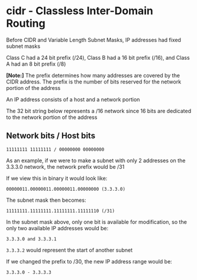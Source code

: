 # cidr - Classless Inter-Domain Routing

Before CIDR and Variable Length Subnet Masks, IP addresses had fixed subnet masks

Class C had a 24 bit prefix (/24), Class B had a 16 bit prefix (/16), and Class A had an 8 bit prefix (/8)

**[Note:]** The prefix determines how many addresses are covered by the CIDR address. The prefix is the number of bits reserved for the network portion of the address

An IP address consists of a host and a network portion

The 32 bit string below represents a /16 network since 16 bits are dedicated to the network portion of the address

## Network bits / Host bits

`11111111 11111111 / 00000000 00000000`

As an example, if we were to make a subnet with only 2 addresses on the 3.3.3.0 network, the network prefix would be /31

If we view this in binary it would look like:

`00000011.00000011.00000011.00000000 (3.3.3.0)`

The subnet mask then becomes:

`11111111.11111111.11111111.11111110 (/31)`

In the subnet mask above, only one bit is available for modification, so the only two available IP addresses would be: 

`3.3.3.0 and 3.3.3.1`

`3.3.3.2` would represent the start of another subnet 
 
If we changed the prefix to /30, the new IP address range would be:

`3.3.3.0 - 3.3.3.3`


